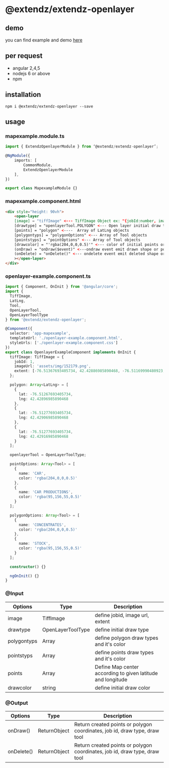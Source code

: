 <!---
    Copyright 2018 the original author or authors
 
    Licensed under the Apache License, Version 2.0 (the "License");
    you may not use this file except in compliance with the License.
    You may obtain a copy of the License at
 
        http://www.apache.org/licenses/LICENSE-2.0
 
    Unless required by applicable law or agreed to in writing, software
    distributed under the License is distributed on an "AS IS" BASIS,
    WITHOUT WARRANTIES OR CONDITIONS OF ANY KIND, either express or implied.
    See the License for the specific language governing permissions and
    limitations under the License.
-->

# @extendz/extendz-openlayer

## demo

you can find example and demo [here](https://extendz.github.io/extendz-live/openlayer)

## per request

* angular 2,4,5
* nodejs 6 or above
* npm

## installation

`npm i @extendz/extendz-openlayer --save`

## usage

### mapexample.module.ts

```typescript
import { ExtendzOpenlayerModule } from ‘@extendz/extendz-openlayer’;

@NgModule({
	imports: [
		CommonModule,
		ExtendzOpenlayerModule
	],
})

export class MapexampleModule {}
```

### mapexample.component.html

```html
<div style="height: 90vh">
	<open-layer
	[image] = "tiffImage" <--- TiffImage Object ex: "{jobId:number, imageUrl:string, 													extent:Array<number>}"
	[drawtype] = "openlayerTool.POLYGON" <--- Open layer initial draw type
	[points] = "polygon" <----  Array of LatLng objects
	[polygontyps] = "polygonOptions" <--- Array of Tool objects  
	[pointstyps] = "pointOptions" <--- Array of Tool objects
	[drawcolor] = "'rgba(204,0,0,0.5)'" <--- color of initial points or polygon
	(onDraw) = "onDraw($event)" <---ondraw event emit drawn shape or point coodinats
	(onDelete) = "onDelete()" <--- ondelete event emit deleted shape or point 										coordinates
	></open-layer>
</div>
```

### openlayer-example.component.ts

```typescript
import { Component, OnInit } from '@angular/core';
import {
  TiffImage,
  LatLng,
  Tool,
  OpenLayerTool,
  OpenLayerToolType
} from '@extendz/extendz-openlayer';

@Component({
  selector: 'app-mapexample',
  templateUrl: './openlayer-example.component.html',
  styleUrls: ['./openlayer-example.component.css']
})
export class OpenlayerExampleComponent implements OnInit {
  tiffImage: TiffImage = {
    jobId: 1,
    imageUrl: 'assets/img/152179.png',
    extent: [-76.51367693405734, 42.42886985890468, -76.51169990480923, 42.42984853959061]
  };

  polygon: Array<LatLng> = [
    {
      lat: -76.51267693405734,
      lng: 42.42896985890468
    },
    {
      lat: -76.51277693405734,
      lng: 42.42906985890468
    },
    {
      lat: -76.51277693405734,
      lng: 42.42916985890468
    }
  ];

  openlayerTool = OpenLayerToolType;

  pointOptions: Array<Tool> = [
    {
      name: 'CAR',
      color: 'rgba(204,0,0,0.5)'
    },
    {
      name: 'CAR PRODUCTIONS',
      color: 'rgba(95,156,55,0.5)'
    }
  ];

  polygonOptions: Array<Tool> = [
    {
      name: 'CONCENTRATES',
      color: 'rgba(204,0,0,0.5)'
    },
    {
      name: 'STOCK',
      color: 'rgba(95,156,55,0.5)'
    }
  ];

  constructor() {}

  ngOnInit() {}
}
```

### @Input

| Options | Type          | Description                                                 |
| ------- | ------------- | ----------------------------------------------------------- |
| image	  | TiffImage 		   | define jobid, image url, extent							|
| drawtype | OpenLayerToolType | define initial draw type   								|
| polygontyps | Array<Tool>    | define polygon draw types and it's color					|
| pointstyps  | Array<Tool>    | define points draw types and it's color					|
| points  	  | Array<LatLng>  | Define Map center according to given latitude and longitude|
| drawcolor   | string  	   | define initial draw color 									|

### @Output

| Options   | Type                   | Description                                  |
| --------- | ---------------------- | -------------------------------------------- |
| onDraw()   | ReturnObject | Return created points or polygon coordinates, job id, draw type, draw tool |
| onDelete() | ReturnObject | Return created points or polygon coordinates, job id, draw type, draw tool                |
